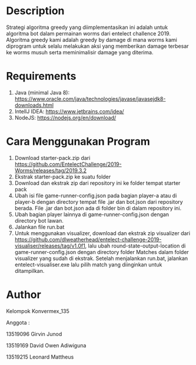 # Description
Strategi algoritma greedy yang diimplementasikan ini adalah untuk algoritma bot dalam permainan worms dari entelect challence 2019. Algoritma greedy kami adalah greedy by damage di mana worms kami diprogram untuk selalu melakukan aksi yang memberikan damage terbesar ke worms musuh serta meminimalisir damage yang diterima.

# Requirements
1. Java (minimal Java 8): https://www.oracle.com/java/technologies/javase/javasejdk8-downloads.html
2. IntelIJ IDEA: https://www.jetbrains.com/idea/
3. NodeJS: https://nodejs.org/en/download/

# Cara Menggunakan Program
1. Download starter-pack.zip dari https://github.com/EntelectChallenge/2019-Worms/releases/tag/2019.3.2
2. Ekstrak starter-pack.zip ke suatu folder
3. Download dan ekstrak zip dari repository ini ke folder tempat starter pack
4. Ubah isi file game-runner-config.json pada bagian player-a atau di player-b dengan directory tempat file .jar dan bot.json dari repository berada. File .jar dan bot.json ada di folder bin di dalam repository ini.
5. Ubah bagian player lainnya di game-runner-config.json dengan directory bot lawan.
6. Jalankan file run.bat
7. Untuk menggunakan visualizer, download dan ekstrak zip visualizer dari https://github.com/dlweatherhead/entelect-challenge-2019-visualiser/releases/tag/v1.0f1, lalu ubah round-state-output-location di game-runner-config.json dengan directory folder Matches dalam folder visualizer yang sudah di ekstrak. Setelah menjalankan run.bat, jalankan entelect-visualiser.exe lalu pilih match yang diinginkan untuk ditampilkan.

# Author
Kelompok Konvermex_135

Anggota :

13519096 Girvin Junod

13519169 David Owen Adiwiguna

13519215 Leonard Mattheus
